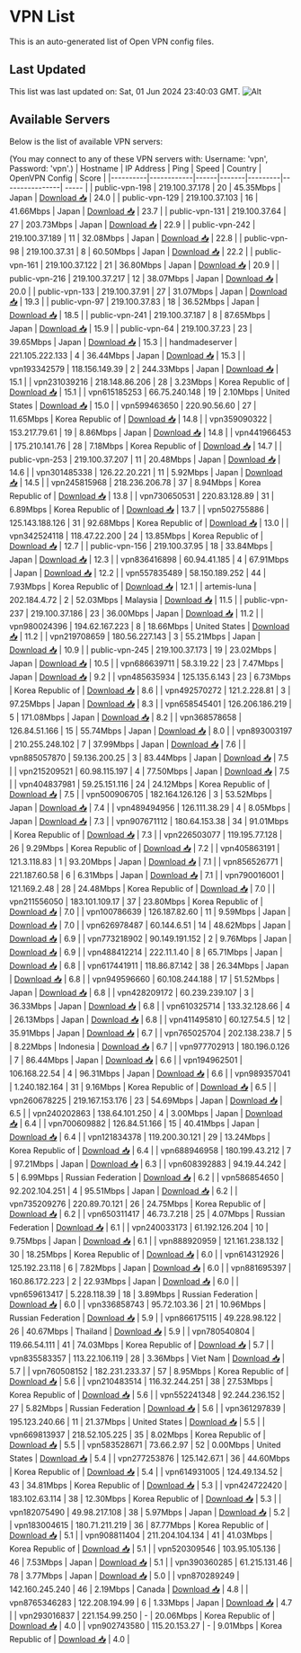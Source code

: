 # VPN List

This is an auto-generated list of Open VPN config files.

## Last Updated

This list was last updated on: Sat, 01 Jun 2024 23:40:03 GMT.
![Alt](https://repobeats.axiom.co/api/embed/186b98318ef1479477931607c1ad7d823f12451f.svg "Repobeats analytics image")

## Available Servers

Below is the list of available VPN servers:

(You may connect to any of these VPN servers with: Username: 'vpn', Password: 'vpn'.)
| Hostname | IP Address | Ping | Speed | Country | OpenVPN Config | Score |
|----------|------------|------|-------|---------|----------------| ----- |
| public-vpn-198 | 219.100.37.178 | 20 | 45.35Mbps | Japan | [Download 📥](./configs/server_0_JP.ovpn) | 24.0 |
| public-vpn-129 | 219.100.37.103 | 16 | 41.66Mbps | Japan | [Download 📥](./configs/server_1_JP.ovpn) | 23.7 |
| public-vpn-131 | 219.100.37.64 | 27 | 203.73Mbps | Japan | [Download 📥](./configs/server_2_JP.ovpn) | 22.9 |
| public-vpn-242 | 219.100.37.189 | 11 | 32.08Mbps | Japan | [Download 📥](./configs/server_3_JP.ovpn) | 22.8 |
| public-vpn-98 | 219.100.37.31 | 8 | 60.50Mbps | Japan | [Download 📥](./configs/server_4_JP.ovpn) | 22.2 |
| public-vpn-161 | 219.100.37.122 | 21 | 36.80Mbps | Japan | [Download 📥](./configs/server_5_JP.ovpn) | 20.9 |
| public-vpn-216 | 219.100.37.217 | 12 | 38.07Mbps | Japan | [Download 📥](./configs/server_6_JP.ovpn) | 20.0 |
| public-vpn-133 | 219.100.37.91 | 27 | 31.07Mbps | Japan | [Download 📥](./configs/server_7_JP.ovpn) | 19.3 |
| public-vpn-97 | 219.100.37.83 | 18 | 36.52Mbps | Japan | [Download 📥](./configs/server_8_JP.ovpn) | 18.5 |
| public-vpn-241 | 219.100.37.187 | 8 | 87.65Mbps | Japan | [Download 📥](./configs/server_9_JP.ovpn) | 15.9 |
| public-vpn-64 | 219.100.37.23 | 23 | 39.65Mbps | Japan | [Download 📥](./configs/server_10_JP.ovpn) | 15.3 |
| handmadeserver | 221.105.222.133 | 4 | 36.44Mbps | Japan | [Download 📥](./configs/server_11_JP.ovpn) | 15.3 |
| vpn193342579 | 118.156.149.39 | 2 | 244.33Mbps | Japan | [Download 📥](./configs/server_12_JP.ovpn) | 15.1 |
| vpn231039216 | 218.148.86.206 | 28 | 3.23Mbps | Korea Republic of | [Download 📥](./configs/server_13_KR.ovpn) | 15.1 |
| vpn615185253 | 66.75.240.148 | 19 | 2.10Mbps | United States | [Download 📥](./configs/server_14_US.ovpn) | 15.0 |
| vpn599463650 | 220.90.56.60 | 27 | 11.65Mbps | Korea Republic of | [Download 📥](./configs/server_15_KR.ovpn) | 14.8 |
| vpn359090322 | 153.217.79.61 | 19 | 8.86Mbps | Japan | [Download 📥](./configs/server_16_JP.ovpn) | 14.8 |
| vpn441966453 | 175.210.141.76 | 28 | 7.18Mbps | Korea Republic of | [Download 📥](./configs/server_17_KR.ovpn) | 14.7 |
| public-vpn-253 | 219.100.37.207 | 11 | 20.48Mbps | Japan | [Download 📥](./configs/server_18_JP.ovpn) | 14.6 |
| vpn301485338 | 126.22.20.221 | 11 | 5.92Mbps | Japan | [Download 📥](./configs/server_19_JP.ovpn) | 14.5 |
| vpn245815968 | 218.236.206.78 | 37 | 8.94Mbps | Korea Republic of | [Download 📥](./configs/server_20_KR.ovpn) | 13.8 |
| vpn730650531 | 220.83.128.89 | 31 | 6.89Mbps | Korea Republic of | [Download 📥](./configs/server_21_KR.ovpn) | 13.7 |
| vpn502755886 | 125.143.188.126 | 31 | 92.68Mbps | Korea Republic of | [Download 📥](./configs/server_22_KR.ovpn) | 13.0 |
| vpn342524118 | 118.47.22.200 | 24 | 13.85Mbps | Korea Republic of | [Download 📥](./configs/server_23_KR.ovpn) | 12.7 |
| public-vpn-156 | 219.100.37.95 | 18 | 33.84Mbps | Japan | [Download 📥](./configs/server_24_JP.ovpn) | 12.3 |
| vpn836416898 | 60.94.41.185 | 4 | 67.91Mbps | Japan | [Download 📥](./configs/server_25_JP.ovpn) | 12.2 |
| vpn557835489 | 58.150.189.252 | 44 | 7.93Mbps | Korea Republic of | [Download 📥](./configs/server_26_KR.ovpn) | 12.1 |
| artemis-luna | 202.184.4.72 | 2 | 52.03Mbps | Malaysia | [Download 📥](./configs/server_27_MY.ovpn) | 11.5 |
| public-vpn-237 | 219.100.37.186 | 23 | 36.00Mbps | Japan | [Download 📥](./configs/server_28_JP.ovpn) | 11.2 |
| vpn980024396 | 194.62.167.223 | 8 | 18.66Mbps | United States | [Download 📥](./configs/server_29_US.ovpn) | 11.2 |
| vpn219708659 | 180.56.227.143 | 3 | 55.21Mbps | Japan | [Download 📥](./configs/server_30_JP.ovpn) | 10.9 |
| public-vpn-245 | 219.100.37.173 | 19 | 23.02Mbps | Japan | [Download 📥](./configs/server_31_JP.ovpn) | 10.5 |
| vpn686639711 | 58.3.19.22 | 23 | 7.47Mbps | Japan | [Download 📥](./configs/server_32_JP.ovpn) | 9.2 |
| vpn485635934 | 125.135.6.143 | 23 | 6.73Mbps | Korea Republic of | [Download 📥](./configs/server_33_KR.ovpn) | 8.6 |
| vpn492570272 | 121.2.228.81 | 3 | 97.25Mbps | Japan | [Download 📥](./configs/server_34_JP.ovpn) | 8.3 |
| vpn658545401 | 126.206.186.219 | 5 | 171.08Mbps | Japan | [Download 📥](./configs/server_35_JP.ovpn) | 8.2 |
| vpn368578658 | 126.84.51.166 | 15 | 55.74Mbps | Japan | [Download 📥](./configs/server_36_JP.ovpn) | 8.0 |
| vpn893003197 | 210.255.248.102 | 7 | 37.99Mbps | Japan | [Download 📥](./configs/server_37_JP.ovpn) | 7.6 |
| vpn885057870 | 59.136.200.25 | 3 | 83.44Mbps | Japan | [Download 📥](./configs/server_38_JP.ovpn) | 7.5 |
| vpn215209521 | 60.98.115.197 | 4 | 77.50Mbps | Japan | [Download 📥](./configs/server_39_JP.ovpn) | 7.5 |
| vpn404837981 | 59.25.151.116 | 24 | 24.12Mbps | Korea Republic of | [Download 📥](./configs/server_40_KR.ovpn) | 7.5 |
| vpn500906705 | 182.164.126.126 | 3 | 53.52Mbps | Japan | [Download 📥](./configs/server_41_JP.ovpn) | 7.4 |
| vpn489494956 | 126.111.38.29 | 4 | 8.05Mbps | Japan | [Download 📥](./configs/server_42_JP.ovpn) | 7.3 |
| vpn907671112 | 180.64.153.38 | 34 | 91.01Mbps | Korea Republic of | [Download 📥](./configs/server_43_KR.ovpn) | 7.3 |
| vpn226503077 | 119.195.77.128 | 26 | 9.29Mbps | Korea Republic of | [Download 📥](./configs/server_44_KR.ovpn) | 7.2 |
| vpn405863191 | 121.3.118.83 | 1 | 93.20Mbps | Japan | [Download 📥](./configs/server_45_JP.ovpn) | 7.1 |
| vpn856526771 | 221.187.60.58 | 6 | 6.31Mbps | Japan | [Download 📥](./configs/server_46_JP.ovpn) | 7.1 |
| vpn790016001 | 121.169.2.48 | 28 | 24.48Mbps | Korea Republic of | [Download 📥](./configs/server_47_KR.ovpn) | 7.0 |
| vpn211556050 | 183.101.109.17 | 37 | 23.80Mbps | Korea Republic of | [Download 📥](./configs/server_48_KR.ovpn) | 7.0 |
| vpn100786639 | 126.187.82.60 | 11 | 9.59Mbps | Japan | [Download 📥](./configs/server_49_JP.ovpn) | 7.0 |
| vpn626978487 | 60.144.6.51 | 14 | 48.62Mbps | Japan | [Download 📥](./configs/server_50_JP.ovpn) | 6.9 |
| vpn773218902 | 90.149.191.152 | 2 | 9.76Mbps | Japan | [Download 📥](./configs/server_51_JP.ovpn) | 6.9 |
| vpn488412214 | 222.11.1.40 | 8 | 65.71Mbps | Japan | [Download 📥](./configs/server_52_JP.ovpn) | 6.8 |
| vpn617441911 | 118.86.87.142 | 38 | 26.34Mbps | Japan | [Download 📥](./configs/server_53_JP.ovpn) | 6.8 |
| vpn949596660 | 60.108.244.188 | 17 | 51.52Mbps | Japan | [Download 📥](./configs/server_54_JP.ovpn) | 6.8 |
| vpn428209172 | 60.239.239.107 | 3 | 36.33Mbps | Japan | [Download 📥](./configs/server_55_JP.ovpn) | 6.8 |
| vpn610325714 | 133.32.128.66 | 4 | 26.13Mbps | Japan | [Download 📥](./configs/server_56_JP.ovpn) | 6.8 |
| vpn411495810 | 60.127.54.5 | 12 | 35.91Mbps | Japan | [Download 📥](./configs/server_57_JP.ovpn) | 6.7 |
| vpn765025704 | 202.138.238.7 | 5 | 8.22Mbps | Indonesia | [Download 📥](./configs/server_58_ID.ovpn) | 6.7 |
| vpn977702913 | 180.196.0.126 | 7 | 86.44Mbps | Japan | [Download 📥](./configs/server_59_JP.ovpn) | 6.6 |
| vpn194962501 | 106.168.22.54 | 4 | 96.31Mbps | Japan | [Download 📥](./configs/server_60_JP.ovpn) | 6.6 |
| vpn989357041 | 1.240.182.164 | 31 | 9.16Mbps | Korea Republic of | [Download 📥](./configs/server_61_KR.ovpn) | 6.5 |
| vpn260678225 | 219.167.153.176 | 23 | 54.69Mbps | Japan | [Download 📥](./configs/server_62_JP.ovpn) | 6.5 |
| vpn240202863 | 138.64.101.250 | 4 | 3.00Mbps | Japan | [Download 📥](./configs/server_63_JP.ovpn) | 6.4 |
| vpn700609882 | 126.84.51.166 | 15 | 40.41Mbps | Japan | [Download 📥](./configs/server_64_JP.ovpn) | 6.4 |
| vpn121834378 | 119.200.30.121 | 29 | 13.24Mbps | Korea Republic of | [Download 📥](./configs/server_65_KR.ovpn) | 6.4 |
| vpn688946958 | 180.199.43.212 | 7 | 97.21Mbps | Japan | [Download 📥](./configs/server_66_JP.ovpn) | 6.3 |
| vpn608392883 | 94.19.44.242 | 5 | 6.99Mbps | Russian Federation | [Download 📥](./configs/server_67_RU.ovpn) | 6.2 |
| vpn586854650 | 92.202.104.251 | 4 | 95.51Mbps | Japan | [Download 📥](./configs/server_68_JP.ovpn) | 6.2 |
| vpn735209276 | 220.89.70.121 | 26 | 24.75Mbps | Korea Republic of | [Download 📥](./configs/server_69_KR.ovpn) | 6.2 |
| vpn650311417 | 46.73.7.218 | 25 | 4.07Mbps | Russian Federation | [Download 📥](./configs/server_70_RU.ovpn) | 6.1 |
| vpn240033173 | 61.192.126.204 | 10 | 9.75Mbps | Japan | [Download 📥](./configs/server_71_JP.ovpn) | 6.1 |
| vpn888920959 | 121.161.238.132 | 30 | 18.25Mbps | Korea Republic of | [Download 📥](./configs/server_72_KR.ovpn) | 6.0 |
| vpn614312926 | 125.192.23.118 | 6 | 7.82Mbps | Japan | [Download 📥](./configs/server_73_JP.ovpn) | 6.0 |
| vpn881695397 | 160.86.172.223 | 2 | 22.93Mbps | Japan | [Download 📥](./configs/server_74_JP.ovpn) | 6.0 |
| vpn659613417 | 5.228.118.39 | 18 | 3.89Mbps | Russian Federation | [Download 📥](./configs/server_75_RU.ovpn) | 6.0 |
| vpn336858743 | 95.72.103.36 | 21 | 10.96Mbps | Russian Federation | [Download 📥](./configs/server_76_RU.ovpn) | 5.9 |
| vpn866175115 | 49.228.98.122 | 26 | 40.67Mbps | Thailand | [Download 📥](./configs/server_77_TH.ovpn) | 5.9 |
| vpn780540804 | 119.66.54.111 | 41 | 74.03Mbps | Korea Republic of | [Download 📥](./configs/server_78_KR.ovpn) | 5.7 |
| vpn835583357 | 113.22.106.119 | 28 | 3.36Mbps | Viet Nam | [Download 📥](./configs/server_79_VN.ovpn) | 5.7 |
| vpn760508152 | 182.231.233.37 | 57 | 8.95Mbps | Korea Republic of | [Download 📥](./configs/server_80_KR.ovpn) | 5.6 |
| vpn210483514 | 116.32.244.251 | 38 | 27.53Mbps | Korea Republic of | [Download 📥](./configs/server_81_KR.ovpn) | 5.6 |
| vpn552241348 | 92.244.236.152 | 27 | 5.82Mbps | Russian Federation | [Download 📥](./configs/server_82_RU.ovpn) | 5.6 |
| vpn361297839 | 195.123.240.66 | 11 | 21.37Mbps | United States | [Download 📥](./configs/server_83_US.ovpn) | 5.5 |
| vpn669813937 | 218.52.105.225 | 35 | 8.02Mbps | Korea Republic of | [Download 📥](./configs/server_84_KR.ovpn) | 5.5 |
| vpn583528671 | 73.66.2.97 | 52 | 0.00Mbps | United States | [Download 📥](./configs/server_85_US.ovpn) | 5.4 |
| vpn277253876 | 125.142.67.1 | 36 | 44.60Mbps | Korea Republic of | [Download 📥](./configs/server_86_KR.ovpn) | 5.4 |
| vpn614931005 | 124.49.134.52 | 43 | 34.81Mbps | Korea Republic of | [Download 📥](./configs/server_87_KR.ovpn) | 5.3 |
| vpn424722420 | 183.102.63.114 | 38 | 12.30Mbps | Korea Republic of | [Download 📥](./configs/server_88_KR.ovpn) | 5.3 |
| vpn182075490 | 49.98.217.108 | 38 | 5.97Mbps | Japan | [Download 📥](./configs/server_89_JP.ovpn) | 5.2 |
| vpn183004615 | 180.71.211.219 | 36 | 87.77Mbps | Korea Republic of | [Download 📥](./configs/server_90_KR.ovpn) | 5.1 |
| vpn908811404 | 211.204.104.134 | 41 | 41.03Mbps | Korea Republic of | [Download 📥](./configs/server_91_KR.ovpn) | 5.1 |
| vpn520309546 | 103.95.105.136 | 46 | 7.53Mbps | Japan | [Download 📥](./configs/server_92_JP.ovpn) | 5.1 |
| vpn390360285 | 61.215.131.46 | 78 | 3.77Mbps | Japan | [Download 📥](./configs/server_93_JP.ovpn) | 5.0 |
| vpn870289249 | 142.160.245.240 | 46 | 2.19Mbps | Canada | [Download 📥](./configs/server_94_CA.ovpn) | 4.8 |
| vpn8765346283 | 122.208.194.99 | 6 | 1.33Mbps | Japan | [Download 📥](./configs/server_95_JP.ovpn) | 4.7 |
| vpn293016837 | 221.154.99.250 | - | 20.06Mbps | Korea Republic of | [Download 📥](./configs/server_96_KR.ovpn) | 4.0 |
| vpn902743580 | 115.20.153.27 | - | 9.01Mbps | Korea Republic of | [Download 📥](./configs/server_97_KR.ovpn) | 4.0 |
